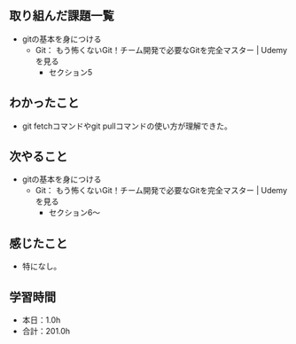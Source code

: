 ## 取り組んだ課題一覧
- gitの基本を身につける
  - Git： もう怖くないGit！チーム開発で必要なGitを完全マスター | 
Udemy　を見る
    - セクション5
## わかったこと
-  git fetchコマンドやgit pullコマンドの使い方が理解できた。
## 次やること
- gitの基本を身につける
  - Git： もう怖くないGit！チーム開発で必要なGitを完全マスター | 
Udemy　を見る
    - セクション6〜
## 感じたこと
- 特になし。
## 学習時間
- 本日：1.0h
- 合計：201.0h
